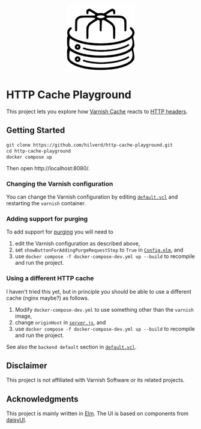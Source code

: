 <p align="center">
  <a href="https://github.com/hilverd/http-cache-playground" target="_blank" rel="noopener noreferrer">
    <picture>
      <source media="(prefers-color-scheme: dark)" srcset="img/logo-white.svg">
      <img width="180" alt="A merry-go-round with a hard disk drive at the bottom" src="img/logo.svg">
    </picture>
  </a>
</p>

# HTTP Cache Playground

This project lets you explore how [Varnish Cache](https://varnish-cache.org/) reacts to [HTTP headers](https://developer.mozilla.org/en-US/docs/Web/HTTP/Caching).

## Getting Started

```
git clone https://github.com/hilverd/http-cache-playground.git
cd http-cache-playground
docker compose up
```

Then open http://localhost:8080/.

### Changing the Varnish configuration

You can change the Varnish configuration by editing [`default.vcl`](default.vcl) and restarting the `varnish` container.

### Adding support for purging

To add support for [purging](https://www.varnish-software.com/developers/tutorials/purge/) you will need to

1. edit the Varnish configuration as described above,
2. set `showButtonForAddingPurgeRequestStep` to `True` in [`Config.elm`](origin/frontend/src/Data/Config.elm), and
3. use `docker compose -f docker-compose-dev.yml up --build` to recompile and run the project.

### Using a different HTTP cache

I haven't tried this yet, but in principle you should be able to use a different cache (nginx maybe?) as follows.

1. Modify `docker-compose-dev.yml` to use something other than the `varnish` image,
2. change `originHost` in [`server.js`](origin/server.js), and
3. use `docker compose -f docker-compose-dev.yml up --build` to recompile and run the project.

See also the `backend default` section in [`default.vcl`](default.vcl).

## Disclaimer

This project is not affiliated with Varnish Software or its related projects.

## Acknowledgments

This project is mainly written in [Elm](https://elm-lang.org/). The UI is based on components from [daisyUI](https://daisyui.com/).
